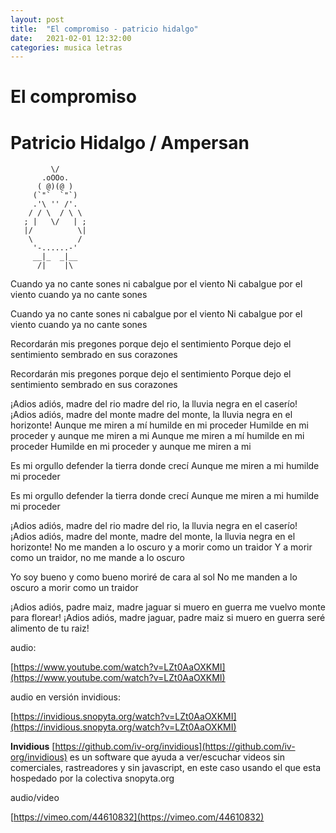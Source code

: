 ```yaml
---
layout: post
title:  "El compromiso - patricio hidalgo"
date:   2021-02-01 12:32:00
categories: musica letras
---
```


# El compromiso
# Patricio Hidalgo / Ampersan

             \/
           .oOOo.
          ( @)(@ )
         (`"`  `"`)
         .'\ '' /'.
        / / \  / \ \
       ; |   \/   | ;
       |/          \|
        \          /
         '-......-'
         __|_  _|__
          /|    |\

 
Cuando ya no cante sones ni cabalgue por el viento
Ni cabalgue por el viento cuando ya no cante sones

Cuando ya no cante sones ni cabalgue por el viento
Ni cabalgue por el viento cuando ya no cante sones

Recordarán mis pregones porque dejo el sentimiento
Porque dejo el sentimiento sembrado en sus corazones

Recordarán mis pregones porque dejo el sentimiento
Porque dejo el sentimiento sembrado en sus corazones

¡Adios adiós, madre del rio madre del rio, la lluvia negra en el caserío!
¡Adios adiós, madre del monte madre del monte, la lluvia negra en el horizonte!
Aunque me miren a mí humilde en mi proceder
Humilde en mi proceder y aunque me miren a mi
Aunque me miren a mí humilde en mi proceder
Humilde en mi proceder y aunque me miren a mi

Es mi orgullo defender la tierra donde crecí
Aunque me miren a mi humilde mi proceder

Es mi orgullo defender la tierra donde crecí
Aunque me miren a mi humilde mi proceder

¡Adios adiós, madre del rio madre del rio, la lluvia negra en el caserío!
¡Adios adiós, madre del monte, madre del monte, la lluvia negra en el horizonte!
No me manden a lo oscuro y a morir como un traidor
Y a morir como un traidor, no me mande a lo oscuro

Yo soy bueno y como bueno moriré de cara al sol
No me manden a lo oscuro a morir como un traidor

¡Adios adiós, padre maiz, madre jaguar si muero en guerra me vuelvo monte para florear!
¡Adios adiós, madre jaguar, padre maiz si muero en guerra seré alimento de tu raiz!

 audio:

[https://www.youtube.com/watch?v=LZt0AaOXKMI](https://www.youtube.com/watch?v=LZt0AaOXKMI)

 audio en versión invidious:
 
[https://invidious.snopyta.org/watch?v=LZt0AaOXKMI](https://invidious.snopyta.org/watch?v=LZt0AaOXKMI) 
 
 **Invidious** [https://github.com/iv-org/invidious](https://github.com/iv-org/invidious) es un software que ayuda a ver/escuchar videos sin comerciales, rastreadores y sin javascript, en este caso usando el que esta hospedado por la colectiva snopyta.org


 audio/video

[https://vimeo.com/44610832](https://vimeo.com/44610832)



